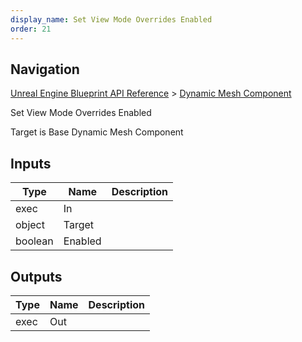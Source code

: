 ```yaml
---
display_name: Set View Mode Overrides Enabled
order: 21
---
```

## Navigation

[Unreal Engine Blueprint API Reference](https://dev.epicgames.com/documentation/en-us/unreal-engine/BlueprintAPI) > [Dynamic Mesh Component](https://dev.epicgames.com/documentation/en-us/unreal-engine/BlueprintAPI/DynamicMeshComponent)

Set View Mode Overrides Enabled

Target is Base Dynamic Mesh Component

## Inputs

| Type | Name | Description |
| --- | --- | --- |
| exec | In |  |
| object | Target |  |
| boolean | Enabled |  |

## Outputs

| Type | Name | Description |
| --- | --- | --- |
| exec | Out |  |

